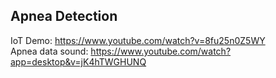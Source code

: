 ## Apnea Detection

IoT Demo: https://www.youtube.com/watch?v=8fu25n0Z5WY <br />
Apnea data sound: https://www.youtube.com/watch?app=desktop&v=jK4hTWGHUNQ <br />
